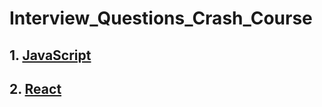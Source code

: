 # Interview_Questions_Crash_Course

## 1. [JavaScript](https://github.com/coolanant/Interview_Questions_Crash_Course/tree/master/01-JavaScript)

## 2. [React](https://github.com/coolanant/Interview_Questions_Crash_Course/tree/master/02-React)
